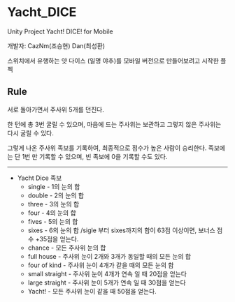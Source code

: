 # Yacht_DICE
Unity Project Yacht! DICE! for Mobile

개발자: CazNm(조승현) Dan(최성환)

스위치에서 유행하는 얏 다이스 (일명 야추)를 모바일 버전으로 만들어보려고 시작한 플젝

Rule
---------
서로 돌아가면서 주사위 5개를 던진다.

한 턴에 총 3번 굴릴 수 있으며, 마음에 드는 주사위는 보관하고 그렇지 않은 주사위는 다시 굴릴 수 있다.

그렇게 나온 주사위 족보를 기록하여, 최종적으로 점수가 높은 사람이 승리한다.
족보에는 단 1번 만 기록할 수 있으며, 빈 족보에 0을 기록할 수도 있다.


-----------------------


* Yacht Dice 족보
  * single - 1의 눈의 합
  * double - 2의 눈의 합
  * three - 3의 눈의 합
  * four - 4의 눈의 합
  * fives - 5의 눈의 합
  * sixes - 6의 눈의 합    /sigle 부터 sixes까지의 합이 63점 이상이면, 보너스 점수 +35점을 얻는다.
  * chance - 모든 주사위 눈의 합
  * full house - 주사위 눈이 2개와 3개가 동일할 때의 모든 눈의 합
  * four of kind - 주사위 눈이 4개가 같을 때의 모든 눈의 합
  * small straight - 주사위 눈이 4개가 연속 일 때 20점을 얻는다
  * large straight - 주사위 눈이 5개가 연속 일 때 30점을 얻는다
  * Yacht! - 모든 주사위 눈이 같을 때 50점을 얻는다.
